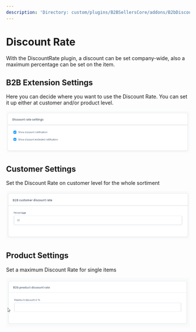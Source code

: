 ```yaml
---
description: 'Directory: custom/plugins/B2BSellersCore/addons/B2bDiscountRate'
---
```


# Discount Rate

With the DiscountRate plugin, a discount can be set company-wide, also a maximum percentage can be set on the item.

## B2B Extension Settings

Here you can decide where you want to use the Discount Rate. You can set it up either at customer and/or product level.

![](<../../.gitbook/assets/image (23).png>)

## Customer Settings

Set the Discount Rate on customer level for the whole sortiment

![](<../../.gitbook/assets/image (21).png>)

## Product Settings

Set a maximum Discount Rate for single items

![](<../../.gitbook/assets/image (15).png>)
